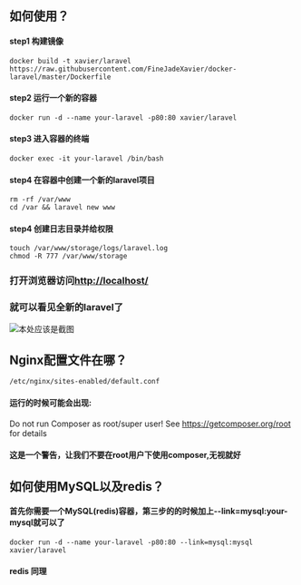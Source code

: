 
## 如何使用？

#### step1 构建镜像
    docker build -t xavier/laravel https://raw.githubusercontent.com/FineJadeXavier/docker-laravel/master/Dockerfile

#### step2 运行一个新的容器
    docker run -d --name your-laravel -p80:80 xavier/laravel

#### step3 进入容器的终端
    docker exec -it your-laravel /bin/bash

#### step4 在容器中创建一个新的laravel项目
    rm -rf /var/www  
    cd /var && laravel new www

#### step4 创建日志目录并给权限
    touch /var/www/storage/logs/laravel.log
    chmod -R 777 /var/www/storage

### 打开浏览器访问[http://localhost/](http://localhost/ "Laravel")

### 就可以看见全新的laravel了

![本处应该是截图](http://zhio.qiniu.finejadexavier.cn/imageimagelaravel.png)

## Nginx配置文件在哪？
    /etc/nginx/sites-enabled/default.conf

#### 运行的时候可能会出现:

Do not run Composer as root/super user! See https://getcomposer.org/root for details

#### 这是一个警告，让我们不要在root用户下使用composer,无视就好

## 如何使用MySQL以及redis？

#### 首先你需要一个MySQL(redis)容器，第三步的的时候加上--link=mysql:your-mysql就可以了

    docker run -d --name your-laravel -p80:80 --link=mysql:mysql xavier/laravel
    
#### redis 同理

